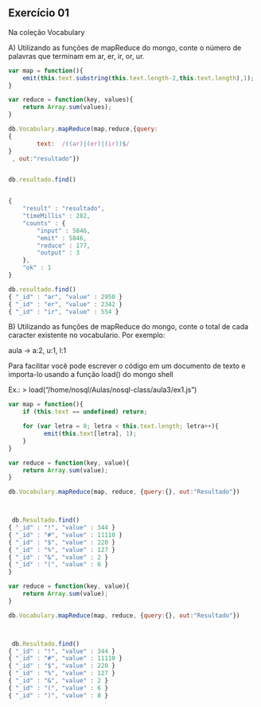 ## Exercício 01

Na coleção Vocabulary

A) Utilizando as funções de mapReduce do mongo, conte o número de palavras que terminam em ar, er, ir, or, ur.


```javascript
var map = function(){
	emit(this.text.substring(this.text.length-2,this.text.length),1);
}

var reduce = function(key, values){
	return Array.sum(values);
}

db.Vocabulary.mapReduce(map,reduce,{query:
{
		text:  /((ar)|(er)|(ir))$/
}
 , out:"resultado"})


db.resultado.find()


{
	"result" : "resultado",
	"timeMillis" : 282,
	"counts" : {
		"input" : 5846,
		"emit" : 5846,
		"reduce" : 177,
		"output" : 3
	},
	"ok" : 1
}

db.resultado.find()
{ "_id" : "ar", "value" : 2950 }
{ "_id" : "er", "value" : 2342 }
{ "_id" : "ir", "value" : 554 }
```

B) Utilizando as funções de mapReduce do mongo, conte o total de cada caracter existente no vocabulario. Por exemplo:

aula -> a:2, u:1, l:1

Para facilitar você pode escrever o código em um documento de texto e importa-lo usando a função load() do mongo shell

Ex.: > load(“/home/nosql/Aulas/nosql-class/aula3/ex1.js”)

```javascript
var map = function(){
	if (this.text == undefined) return; 

	for (var letra = 0; letra < this.text.length; letra++){ 
		  emit(this.text[letra], 1);
	}
}

var reduce = function(key, value){
	return Array.sum(value);
}

db.Vocabulary.mapReduce(map, reduce, {query:{}, out:"Resultado"})



 db.Resultado.find()
{ "_id" : "!", "value" : 344 }
{ "_id" : "#", "value" : 11110 }
{ "_id" : "$", "value" : 220 }
{ "_id" : "%", "value" : 127 }
{ "_id" : "&", "value" : 2 }
{ "_id" : "(", "value" : 6 }
}

var reduce = function(key, value){
	return Array.sum(value);
}

db.Vocabulary.mapReduce(map, reduce, {query:{}, out:"Resultado"})



 db.Resultado.find()
{ "_id" : "!", "value" : 344 }
{ "_id" : "#", "value" : 11110 }
{ "_id" : "$", "value" : 220 }
{ "_id" : "%", "value" : 127 }
{ "_id" : "&", "value" : 2 }
{ "_id" : "(", "value" : 6 }
{ "_id" : ")", "value" : 8 }
```
